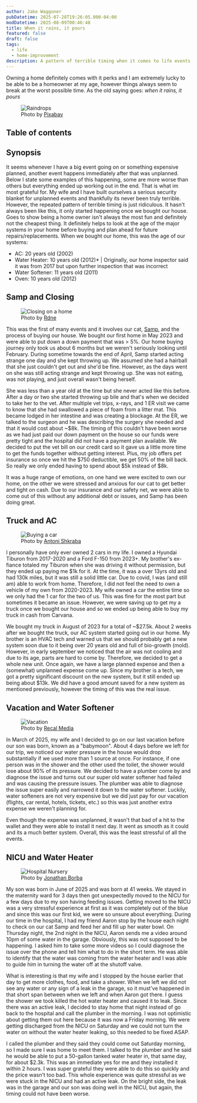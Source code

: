 ```yaml
---
author: Jake Waggoner
pubDatetime: 2025-07-28T19:26:05.000-04:00
modDatetime: 2025-08-09T00:46:48
title: When it rains, it pours
featured: false
draft: false
tags:
  - life
  - home-improvement
description: A pattern of terrible timing when it comes to life events and owning a home
---
```


Owning a home definitely comes with it perks and I am extremely lucky to be able to be a homeowner at my age, however things always seem to break at the worst possible time. As the old saying goes: _when it rains, it pours_

<figure>
  <img src="https://images.pexels.com/photos/459451/pexels-photo-459451.jpeg" alt="Raindrops" />
  <figcaption class="text-center"> Photo by <a href="https://www.pexels.com/photo/rain-drops-459451/">Pixabay</a></figcaption>
</figure>

## Table of contents

## Synopsis

It seems whenever I have a big event going on or something expensive planned, another event happens immediately after that was unplanned. Below I state some examples of this happening, some are more worse than others but everything ended up working out in the end. That is what im most grateful for. My wife and I have built ourselves a serious security blanket for unplanned events and thankfully its never been truly terrible. However, the repeated pattern of terrible timing is just ridiculous. It hasn't always been like this, it only started happening once we bought our house. Goes to show being a home owner isn't always the most fun and definitely not the cheapest thing. It definitely helps to look at the age of the major systems in your home before buying and plan ahead for future repairs/replacements. When we bought our home, this was the age of our systems:

- AC: 20 years old (2002)
- Water Heater: 10 years old (2012)\* | Originally, our home inspector said it was from 2017 but upon further inspection that was incorrect
- Water Softener: 11 years old (2011)
- Oven: 10 years old (2012)

## Samp and Closing

<figure>
  <img src="https://images.pexels.com/photos/8293700/pexels-photo-8293700.jpeg" alt="Closing on a home" />
  <figcaption class="text-center"> Photo by <a href="https://www.pexels.com/photo/happy-couple-holding-and-showing-a-house-key-8293700/">Rdne</a></figcaption>
</figure>

This was the first of many events and it involves our cat, [Samp](https://www.jakewaggoner.com/posts/origin-of-samp), and the process of buying our house. We bought our first home in May 2023 and were able to put down a down payment that was > 5%. Our home buying journey only took us about 6 months but we weren't seriously looking until February. During sometime towards the end of April, Samp started acting strange one day and she kept throwing up. We assumed she had a hairball that she just couldn't get out and she'd be fine. However, as the days went on she was still acting strange and kept throwing up. She was not eating, was not playing, and just overall wasn't being herself.

She was less than a year old at the time but she never acted like this before. After a day or two she started throwing up bile and that's when we decided to take her to the vet. After multiple vet trips, x-rays, and 1 ER visit we came to know that she had swallowed a piece of foam from a litter mat. This became lodged in her intestine and was creating a blockage. At the ER, we talked to the surgeon and he was describing the surgery she needed and that it would cost about ~$8k. The timing of this couldn't have been worse as we had just paid our down payment on the house so our funds were pretty tight and the hospital did not have a payment plan available. We decided to put the vet bill on our credit card so it gave us a little more time to get the funds together without getting interest. Plus, my job offers pet insurance so once we hit the $750 deductible, we get 50% of the bill back. So really we only ended having to spend about $5k instead of $8k.

It was a huge range of emotions, on one hand we were excited to own our home, on the other we were stressed and anxious for our cat to get better and tight on cash. Due to our insurance and our safety net, we were able to come out of this without any additional debt or issues, and Samp has been doing great.

## Truck and AC

<figure>
  <img src="https://images.pexels.com/photos/7144191/pexels-photo-7144191.jpeg" alt="Buying a car" />
  <figcaption class="text-center"> Photo by <a href="https://www.pexels.com/photo/a-couple-at-a-car-dealership-7144191/">Antoni Shkraba</a></figcaption>
</figure>

I personally have only ever owned 2 cars in my life. I owned a Hyundai Tiburon from 2017-2020 and a Ford F-150 from 2023+. My brother's ex-fiance totaled my Tiburon when she was driving it without permission, but they ended up paying me $1k for it. At the time, it was a over 13yrs old and had 130k miles, but it was still a solid little car. Due to covid, I was (and still am) able to work from home. Therefore, I did not feel the need to own a vehicle of my own from 2020-2023. My wife owned a car the entire time so we only had the 1 car for the two of us. This was fine for the most part but sometimes it became an issue. However, we were saving up to get my a truck once we bought our house and so we ended up being able to buy my truck in cash from Carvana.

We bought my truck in August of 2023 for a total of ~$27.5k. About 2 weeks after we bought the truck, our AC system started going out in our home. My brother is an HVAC tech and warned us that we should probably get a new system soon due to it being over 20 years old and full of bio-growth (mold). However, in early september we noticed that the air was not cooling and due to its age, parts are hard to come by. Therefore, we decided to get a whole new unit. Once again, we have a large planned expense and then a (somewhat) unplanned expense come up. Since my brother is a tech, we got a pretty significant discount on the new system, but it still ended up being about $13k. We did have a good amount saved for a new system as mentioned previously, however the timing of this was the real issue.

## Vacation and Water Softener

<figure>
  <img src="https://images.pexels.com/photos/60217/pexels-photo-60217.jpeg" alt="Vacation" />
  <figcaption class="text-center"> Photo by <a href="https://www.pexels.com/photo/coconut-palm-tress-beside-calm-lake-silhouette-60217/">Recal Media</a></figcaption>
</figure>

In March of 2025, my wife and I decided to go on our last vacation before our son was born, known as a "babymoon". About 4 days before we left for our trip, we noticed our water pressure in the house would drop substantially if we used more than 1 source at once. For instance, if one person was in the shower and the other used the toilet, the shower would lose about 90% of its pressure. We decided to have a plumber come by and diagnose the issue and turns out our super old water softener had failed and was causing the pressure issues. The plumber was able to diagnose the issue super easily and narrowed it down to the water softener. Luckily, water softeners are not very expensive but we did just pay for our vacation (flights, car rental, hotels, tickets, etc.) so this was just another extra expense we weren't planning for.

Even though the expense was unplanned, it wasn't that bad of a hit to the wallet and they were able to install it next day. It went as smooth as it could and its a much better system. Overall, this was the least stressful of all the events.

## NICU and Water Heater

<figure>
  <img src="https://images.pexels.com/photos/3279206/pexels-photo-3279206.jpeg" alt="Hospital Nursery" />
  <figcaption class="text-center"> Photo by <a href="https://www.pexels.com/photo/man-standing-at-the-door-3279206/">Jonathan Borba</a></figcaption>
</figure>

My son was born in June of 2025 and was born at 41 weeks. We stayed in the maternity ward for 3 days then got unexpectedly moved to the NICU for a few days due to my son having feeding issues. Getting moved to the NICU was a very stressful experience at first as it was completely out of the blue and since this was our first kid, we were so unsure about everything. During our time in the hospital, I had my friend Aaron stop by the house each night to check on our cat Samp and feed her and fill up her water bowl. On Thursday night, the 2nd night in the NICU, Aaron sends me a video around 10pm of some water in the garage. Obviously, this was not supposed to be happening. I asked him to take some more videos so I could diagnose the issue over the phone and tell him what to do in the short term. He was able to identify that the water was coming from the water heater and I was able to guide him in turning the water off at the shutoff valve.

What is interesting is that my wife and I stopped by the house earlier that day to get more clothes, food, and take a shower. When we left we did not see any water or any sign of a leak in the garage, so it must've happened in that short span between when we left and when Aaron got there. I guess the shower we took killed the hot water heater and caused it to leak. Since there was an active leak, I decided to stay home that night instead of go back to the hospital and call the plumber in the morning. I was not optimistic about getting them out here because it was now a Friday morning. We were getting discharged from the NICU on Saturday and we could not turn the water on without the water heater leaking, so this needed to be fixed ASAP.

I called the plumber and they said they could come out Saturday morning, so I made sure I was home to meet them. I talked to the plumber and he said he would be able to put a 50-gallon tanked water heater in, that same day, for about $2.3k. This was an immediate yes for me and they installed it within 2 hours. I was super grateful they were able to do this so quickly and the price wasn't too bad. This whole experience was quite stressful as we were stuck in the NICU and had an active leak. On the bright side, the leak was in the garage and our son was doing well in the NICU, but again, the timing could not have been worse.
